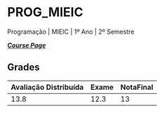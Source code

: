 # PROG_MIEIC
 Programação | MIEIC | 1º Ano | 2º Semestre

[***Course Page***](https://sigarra.up.pt/feup/pt/ucurr_geral.ficha_uc_view?pv_ocorrencia_id=419988)

## Grades

|Avaliação Distribuída| Exame | NotaFinal
|---|---|---
| 13.8 | 12.3 | 13 
